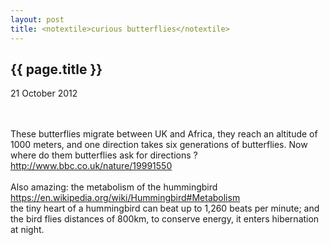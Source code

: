 ```yaml
---
layout: post
title: <notextile>curious butterflies</notextile>
---
```


{{ page.title }}
----------------

<p class="publish_date">
21 October 2012

</p>
<br><br>These butterflies migrate between UK and Africa, they reach an altitude of 1000 meters, and one direction takes six generations of butterflies. Now where do them butterflies ask for directions ?<br><a class="ot-anchor" href="http://www.bbc.co.uk/nature/19991550" rel="nofollow">http://www.bbc.co.uk/nature/19991550</a><br><br>Also amazing: the metabolism of the hummingbird<br><a class="ot-anchor" href="https://en.wikipedia.org/wiki/Hummingbird#Metabolism" rel="nofollow">https://en.wikipedia.org/wiki/Hummingbird#Metabolism</a><br>the tiny heart of a hummingbird can beat up to&nbsp;1,260 beats per minute; and the bird flies distances of 800km, to conserve energy, it enters hibernation at night.
